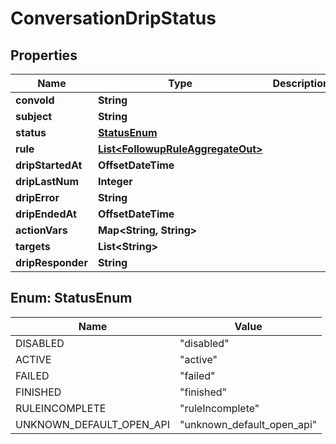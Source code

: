 

# ConversationDripStatus


## Properties

| Name | Type | Description | Notes |
|------------ | ------------- | ------------- | -------------|
|**convoId** | **String** |  |  [optional] |
|**subject** | **String** |  |  [optional] |
|**status** | [**StatusEnum**](#StatusEnum) |  |  [optional] |
|**rule** | [**List&lt;FollowupRuleAggregateOut&gt;**](FollowupRuleAggregateOut.md) |  |  [optional] |
|**dripStartedAt** | **OffsetDateTime** |  |  [optional] |
|**dripLastNum** | **Integer** |  |  [optional] |
|**dripError** | **String** |  |  [optional] |
|**dripEndedAt** | **OffsetDateTime** |  |  [optional] |
|**actionVars** | **Map&lt;String, String&gt;** |  |  [optional] |
|**targets** | **List&lt;String&gt;** |  |  [optional] |
|**dripResponder** | **String** |  |  [optional] |



## Enum: StatusEnum

| Name | Value |
|---- | -----|
| DISABLED | &quot;disabled&quot; |
| ACTIVE | &quot;active&quot; |
| FAILED | &quot;failed&quot; |
| FINISHED | &quot;finished&quot; |
| RULEINCOMPLETE | &quot;ruleIncomplete&quot; |
| UNKNOWN_DEFAULT_OPEN_API | &quot;unknown_default_open_api&quot; |



